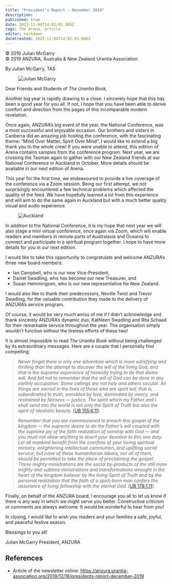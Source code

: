 ```yaml
---
title: "President’s Report – December 2019"
description: 
published: true
date: 2023-11-04T14:02:03.086Z
tags: The Arena, article
editor: markdown
dateCreated: 2023-11-04T14:02:03.086Z
---
```


<p class="v-card v-sheet theme--light gray lighten-3 px-2">© 2019 Julian McGarry<br>© 2019 ANZURA, Australia & New Zealand Urantia Association</p>

By Julian McGarry, TAS

<figure id="Figure_1" class="image urantiapedia image-style-align-left">
<img src="/image/article/The_Arena/Julian-McGarry-150x150.jpg" alt="Julian McGarry">
</figure>

Dear Friends and Students of _The Urantia Book,_

Another big year is rapidly drawing to a close. I sincerely hope that this has been a good year for you all. If not, I hope that you have been able to derive comfort and direction from the pages of this incomparable modern revelation.

Once again, ANZURA’s big event of the year, the National Conference, was a most successful and enjoyable occasion. Our brothers and sisters in Canberra did an amazing job hosting the conference, with the fascinating theme: “Mind Over Matter, Spirit Over Mind”. I would like to extend a big thank you to the whole crew! If you were unable to attend, this edition of Arena contains samples from the conference program. Next year, we are crossing the Tasman again to gather with our New Zealand friends at our National Conference in Auckland in October. More details should be available in our next edition of Arena.

This year for the first time, we endeavoured to provide a live coverage of the conference via a Zoom session. Being our first attempt, we not surprisingly encountered a few technical problems which affected the quality of the feed. We have hopefully learned a lot from this experience and will aim to do the same again in Auckland but with a much better quality visual and audio experience.

<figure id="Figure_2" class="image urantiapedia image-style-align-roght">
<img src="/image/article/The_Arena/20190929_165539-300x169.jpg" alt="Auckland">
</figure>

In addition to the National Conference, it is my hope that next year we will also stage a mini virtual conference, once again via Zoom, which will enable readers and members in remote parts of Australasia and Oceania to connect and participate in a spiritual program together. I hope to have more details for you in our next edition.
<br style="clear:both;"/>

I would like to take this opportunity to congratulate and welcome ANZURA’s three new board members:

- Ian Campbell, who is our new Vice-President,
- Daniel Swadling, who has become our new Treasurer, and
- Susan Hemmingsen, who is our new representative for New Zealand.

I would also like to thank their predecessors, Neville Twist and Trevor Swadling, for the valuable contribution they made to the delivery of ANZURA’s service program.

Of course, it would be very much amiss of me if I didn’t acknowledge and thank sincerely ANZURA’s dynamic duo, Kathleen Swadling and Rita Schaad for their remarkable service throughout the year. The organisation simply wouldn’t function without the tireless efforts of these two!

It is almost impossible to read _The Urantia Book_ without being challenged by its extraordinary messages. Here are a couple that I personally find compelling:

> _Never forget there is only one adventure which is more satisfying and thrilling than the attempt to discover the will of the living God, and that is the supreme experience of honestly trying to do that divine will. And fail not to remember that the will of God can be done in any earthly occupation. Some callings are not holy and others secular. All things are sacred in the lives of those who are spirit led; that is, subordinated to truth, ennobled by love, dominated by mercy, and restrained by fairness — justice. The spirit which my Father and I shall send into the world is not only the Spirit of Truth but also the spirit of idealistic beauty._ [[UB 155:6.11](/en/The_Urantia_Book/155#p6_11)]
> 
> _Remember that you are commissioned to preach this gospel of the kingdom — the supreme desire to do the Father’s will coupled with the supreme joy of the faith realization of sonship with God — and you must not allow anything to divert your devotion to this one duty. Let all mankind benefit from the overflow of your loving spiritual ministry, enlightening intellectual communion, and uplifting social service; but none of these humanitarian labors, nor all of them, should be permitted to take the place of proclaiming the gospel. These mighty ministrations are the social by-products of the still more mighty and sublime ministrations and transformations wrought in the heart of the kingdom believer by the living Spirit of Truth and by the personal realization that the faith of a spirit-born man confers the assurance of living fellowship with the eternal God._ [[UB 178:1.11](/en/The_Urantia_Book/178#p1_11)]

Finally, on behalf of the ANZURA board, I encourage you all to let us know if there is any way in which we might serve you better. Constructive criticism or comments are always welcome. It would be wonderful to hear from you!

In closing, I would like to wish you readers and your families a safe, joyful, and peaceful festive season.

Blessings to you all!

Julian McGarry
President, ANZURA

## References

- Article of the newsletter online: https://anzura.urantia-association.org/2019/12/16/presidents-report-december-2019